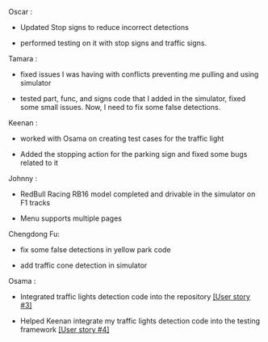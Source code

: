 Oscar :

- Updated Stop signs to reduce incorrect detections

- performed testing on it with stop signs and traffic signs.

Tamara :

- fixed issues I was having with conflicts preventing me pulling and using simulator

- tested part, func, and signs code that I added in the simulator, fixed some small issues. Now, I need to fix some false detections.

Keenan :

- worked with Osama on creating test cases for the traffic light

- Added the stopping action for the parking sign and fixed some bugs related to it


Johnny :

- RedBull Racing RB16 model completed and drivable in the simulator on F1 tracks

- Menu supports multiple pages

Chengdong Fu:

- fix some false detections in yellow park code

- add traffic cone detection in simulator

Osama :

- Integrated traffic lights detection code into the repository [[User story #3]](https://bitbucket.org/Osamaaa/comp3888_t13a_group5/wiki/User%20stories)

- Helped Keenan integrate my traffic lights detection code into the testing framework [[User story #4]](https://bitbucket.org/Osamaaa/comp3888_t13a_group5/wiki/User%20stories)